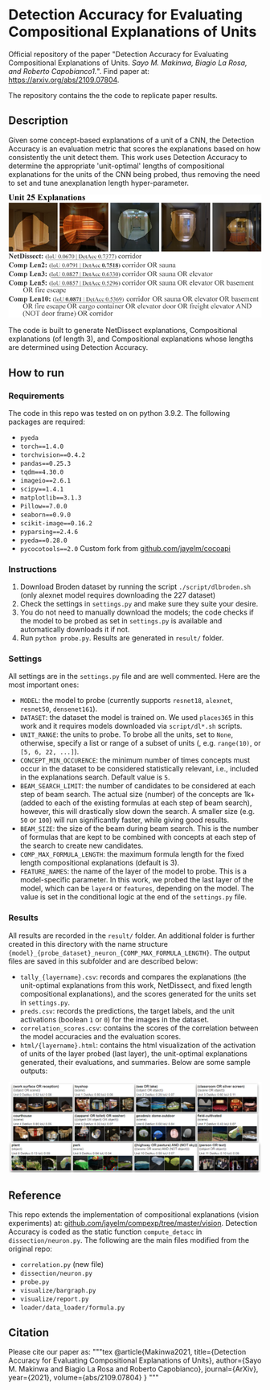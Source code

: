 # Detection Accuracy for Evaluating Compositional Explanations of Units

Official repository of the paper "Detection Accuracy for Evaluating Compositional Explanations of Units. *Sayo M. Makinwa, Biagio La Rosa, and Roberto Capobianco1.*". Find paper at: https://arxiv.org/abs/2109.07804.

The repository contains the the code to replicate paper results.


## Description
Given some concept-based explanations of a unit of a CNN, the Detection Accuracy is an evaluation metric that scores the explanations based on how consistently the unit detect them. This work uses Detection Accuracy to determine the appropriate 'unit-optimal' lengths of compositional explanations for the units of the CNN being probed, thus removing the need to set and tune anexplanation length hyper-parameter.

![alt text](images/detacc_eval.png "Detection Accuracy Evaluation")

The code is built to generate NetDissect explanations, Compositional explanations (of length 3), and Compositional explanations whose lengths are determined using Detection Accuracy.


## How to run

### Requirements
The code in this repo was tested on on python 3.9.2. The following packages are required:

- `pyeda`
- `torch==1.4.0`
- `torchvision==0.4.2`
- `pandas==0.25.3`
- `tqdm==4.30.0`
- `imageio==2.6.1`
- `scipy==1.4.1`
- `matplotlib==3.1.3`
- `Pillow==7.0.0`
- `seaborn==0.9.0`
- `scikit-image==0.16.2`
- `pyparsing==2.4.6`
- `pyeda==0.28.0`
- `pycocotools==2.0` Custom fork from [github.com/jayelm/cocoapi](github.com/jayelm/cocoapi)


### Instructions
1. Download Broden dataset by running the script `./script/dlbroden.sh` (only alexnet model requires downloading the 227 dataset)
2. Check the settings in `settings.py` and make sure they suite your desire.
3. You do not need to manually download the models; the code checks if the model to be probed as set in `settings.py` is available and automatically downloads it if not.
4. Run `python probe.py`. Results are generated in `result/` folder.


### Settings
All settings are in the `settings.py` file and are well commented. Here are the most important ones:

- `MODEL`: the model to probe (currently supports `resnet18`, `alexnet`, `resnet50`, `densenet161`).
- `DATASET`: the dataset the model is trained on. We used `places365` in this work and it requires models downloaded via `script/dl*.sh` scripts.
- `UNIT_RANGE`: the units to probe. To brobe all the units, set to `None`, otherwise, specify a list or range of a subset of units (, e.g. `range(10)`, or `[5, 6, 22, ...]`).
- `CONCEPT_MIN_OCCURENCE`: the minimum number of times concepts must occur in the dataset to be considered statistically relevant, i.e., included in the explanations search. Default value is `5`.
- `BEAM_SEARCH_LIMIT`: the number of candidates to be considered at each step of beam search. The actual size (number) of the concepts are 1k+ (added to each of the existing formulas at each step of beam search), however, this will drastically slow down the search. A smaller size (e.g. `50` or `100`) will run significantly faster, while giving good results.
- `BEAM_SIZE`: the size of the beam during beam search. This is the number of formulas that are kept to be combined with concepts at each step of the search to create new candidates. 
- `COMP_MAX_FORMULA_LENGTH`: the maximum formula length for the fixed length compositional explanations (default is 3).
- `FEATURE_NAMES`: the name of the layer of the model to probe. This is a model-specific parameter. In this work, we probed the last layer of the model, which can be `layer4` or `features`, depending on the model. The value is set in the conditional logic at the end of the `settings.py` file.


### Results
All results are recorded in the `result/` folder. An additional folder is further created in this directory with the name structure `{model}_{probe_dataset}_neuron_{COMP_MAX_FORMULA_LENGTH}`. The output files are saved in this subfolder and are described below:

- `tally_{layername}.csv`: records and compares the explanations (the unit-optimal explanations from this work, NetDissect, and fixed length compositional explanations), and the scores generated for the units set in `settings.py`.
- `preds.csv`: records the predictions, the target labels, and the unit activations (boolean `1` or `0`) for the images in the dataset.
- `correlation_scores.csv`: contains the scores of the correlation between the model accuracies and the evaluation scores.
- `html/{layername}.html`: contains the html visualization of the activation of units of the layer probed (last layer), the unit-optimal explanations generated, their evaluations, and summaries. Below are some sample outputs:

![alt text](images/sample-expls.png "Sample outputs")


## Reference
This repo extends the implementation of compositional explanations (vision experiments) at: [github.com/jayelm/compexp/tree/master/vision](github.com/jayelm/compexp/tree/master/vision). Detection Accuracy is coded as the static function `compute_detacc` in `dissection/neuron.py`. The following are the main files modified from the original repo:

- `correlation.py` (new file)
- `dissection/neuron.py`
- `probe.py`
- `visualize/bargraph.py`
- `visualize/report.py`
- `loader/data_loader/formula.py`


## Citation
Please cite our paper as:
"""tex
@article{Makinwa2021,
  title={Detection Accuracy for Evaluating Compositional Explanations of Units},
  author={Sayo M. Makinwa and Biagio La Rosa and Roberto Capobianco},
  journal={ArXiv},
  year={2021},
  volume={abs/2109.07804}
}
"""


